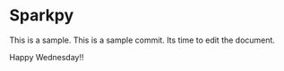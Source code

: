 # Sparkpy
This is a sample.
This is a sample commit.
Its time to edit the document.

Happy Wednesday!!
